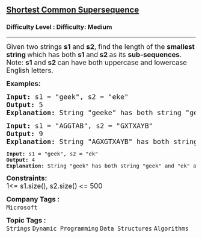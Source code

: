 <h2><a href="https://www.geeksforgeeks.org/problems/shortest-common-supersequence0322/1?page=1&sortBy=submissions">Shortest Common Supersequence</a></h2><h3>Difficulty Level : Difficulty: Medium</h3><hr><div class="problems_problem_content__Xm_eO"><p><span style="font-size: 18px;">Given two strings <strong>s1</strong> and <strong>s2</strong>, find the length of the <strong>smallest string </strong>which has both <strong>s1 </strong>and<strong> s2 </strong>as its <strong>sub-sequences</strong>.<br>Note: <strong>s1</strong> and <strong>s2&nbsp;</strong>can have both uppercase and lowercase English letters.</span></p>
<p><span style="font-size: 18px;"><strong>Examples:</strong></span></p>
<pre><span style="font-size: 18px;"><strong>Input: </strong>s1 = "geek", s2 = "eke"
<strong>Output: </strong>5<strong>
Explanation: </strong></span><span style="font-size: 18px;">String "geeke" has both string "geek" and "eke" as subsequences.</span>
</pre>
<pre><span style="font-size: 18px;"><strong>Input: </strong>s1 = "AGGTAB", s2 = "GXTXAYB"
<strong>Output: </strong>9<strong>
Explanation: </strong></span><span style="font-size: 18px;">String "AGXGTXAYB" has both string "AGGTAB" and "GXTXAYB" as subsequences.<br></span></pre>
<pre><strong>Input: </strong>s1 = "geek", s2 = "ek"
<strong>Output: </strong>4<strong>
Explanation: </strong>String "geek" has both string "geek" and "ek" as subsequences.</pre>
<p><span style="font-size: 18px;"><strong>Constraints:</strong><br>1&lt;= s1.size(), s2.size() &lt;= 500</span></p></div><p><span style=font-size:18px><strong>Company Tags : </strong><br><code>Microsoft</code>&nbsp;<br><p><span style=font-size:18px><strong>Topic Tags : </strong><br><code>Strings</code>&nbsp;<code>Dynamic Programming</code>&nbsp;<code>Data Structures</code>&nbsp;<code>Algorithms</code>&nbsp;